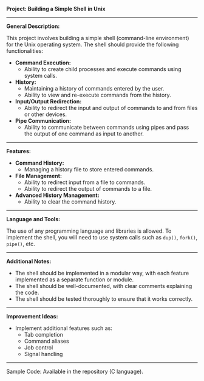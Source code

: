 
**Project: Building a Simple Shell in Unix**

------------------------------------------------------

**General Description:**

This project involves building a simple shell (command-line environment) for the Unix operating system. The shell should provide the following functionalities:

* **Command Execution:**
    * Ability to create child processes and execute commands using system calls.
* **History:**
    * Maintaining a history of commands entered by the user.
    * Ability to view and re-execute commands from the history.
* **Input/Output Redirection:**
    * Ability to redirect the input and output of commands to and from files or other devices.
* **Pipe Communication:**
    * Ability to communicate between commands using pipes and pass the output of one command as input to another.

------------------------------------------------------

**Features:**

* **Command History:**
    * Managing a history file to store entered commands.
* **File Management:**
    * Ability to redirect input from a file to commands.
    * Ability to redirect the output of commands to a file.
* **Advanced History Management:**
    * Ability to clear the command history.

------------------------------------------------------

**Language and Tools:**

The use of any programming language and libraries is allowed. To implement the shell, you will need to use system calls such as `dup()`, `fork()`, `pipe()`, etc.

------------------------------------------------------

**Additional Notes:**

* The shell should be implemented in a modular way, with each feature implemented as a separate function or module.
* The shell should be well-documented, with clear comments explaining the code.
* The shell should be tested thoroughly to ensure that it works correctly.

------------------------------------------------------

**Improvement Ideas:**

* Implement additional features such as:
    * Tab completion
    * Command aliases
    * Job control
    * Signal handling

------------------------------------------------------


Sample Code: Available in the repository (C language).


